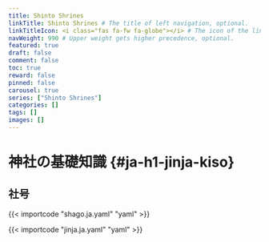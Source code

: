 ```yaml
---
title: Shinto Shrines
linkTitle: Shinto Shrines # The title of left navigation, optional.
linkTitleIcon: <i class="fas fa-fw fa-globe"></i> # The icon of the link title, optional.
navWeight: 990 # Upper weight gets higher precedence, optional.
featured: true
draft: false
comment: false
toc: true
reward: false
pinned: false
carousel: true
series: ["Shinto Shrines"]
categories: []
tags: []
images: []
---
```




# 神社の基礎知識 {#ja-h1-jinja-kiso}

## 社号

{{< importcode "shago.ja.yaml" "yaml" >}}

{{< importcode "jinja.ja.yaml" "yaml" >}}
